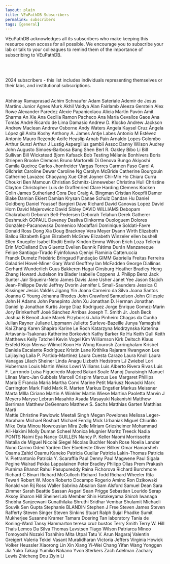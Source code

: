 ```yaml
---
layout: plain
title: VEuPathDB Subscribers
permalink: subscribers
tags: [general]
---
```

<style>
  h1 {
    font-size: 2.5em;
    margin-bottom:0;
    padding-bottom:0;
    padding-top:0;
  }

  div.static-content {
    font-size:130%;
    a {
      text-decoration: underline;
    } 
    h2 {
      font-size: 1.5em;
      font-weight:400;
      padding-bottom:0.5em;
    }
    h3 {
      padding-top:0.25em;
      font-style: italic;
    }
    div.container {
      display: flex;
    }
    div.column1 {
      flex: 0 0 63%; 
      border-radius: .5em;
      border: 1px solid lightblue;
      background: #e6f7fd78;
      padding: 0 1em 0.5em;
      margin-left: 2em;
      min-width: 49em;
      p {
        margin:0;
      }
    }
    div.column2 {
      flex: 0 0 auto;
      border-radius: .5em;
      border: 1px solid #dbb667a6;
      background: #fdf9e696;
      padding: 0 1em 0;
      margin-left: 2em;
      max-width: 21em;
      p {
        margin:0;
      }
    }
    div.column11 {
      flex: 0 0 47%;
    }
    div.column12 {
      flex: 0 0 auto;
      margin-left: 1em;
    }

    ul {
      list-style-type: square;
    }
    .column11 ul {
      padding-left: 0;
      margin-top: 0;
    }
    .column2 li {
      padding-top: 0.4em;
      padding-bottom: 0.5em;
    }

    table {
      font-size: 85%;
      border: 1px solid lightblue;
    }
    td {
      text-align: right;
      padding: 0.10em 0.4em;
    }
    td.center {
      text-align: center;
      vertical-align: middle;
    }
    td.sidewhite {
      border-right: 1px solid white;
    }
    thead td {
      font-weight: bold;
      border: 1px solid lightblue;
      background: lightblue;
    }
    tbody tr.alt td {
      background: #d6eaf8;
    }
    td.nopad-r {
      padding-right: 0;
    }
    td.pad-r-halfem {
      padding-right: 0.5em
    }
    td.pad-r-1em {
      padding-right: 1em
    }
    td.pad-l-1em {
      padding-left: 1em
    }
    td.pad-r-2em {
      padding-right: 2em
    }
    td.pad-l-2em {
      padding-left: 2em
    }
    td.pad-r-4em {
      padding-right: 4.3em
    }

    .button-3 {
      font-size: 130%;
      background-color: green;
      border: 0.15em solid green;
      border-radius: 8px;
      box-shadow: rgba(27, 31, 35, 0.04) 0 1px 0, rgba(255, 255, 255, 0.25) 0 1px 0 inset;
      box-sizing: border-box;
      color: white;
      cursor: pointer;
      font-weight: 400;
      margin-top: 0.6em;
      padding: 0.4em 0.7em;
      transition: background-color 0.2s cubic-bezier(0.3, 0, 0.5, 1);
      touch-action: manipulation;
      vertical-align: middle;
    }
    .button-3:focus:not(:focus-visible):not(.focus-visible) {
      box-shadow: none;
      outline: none;
    }
    .button-3:hover {
      background-color: #2c974b;
    }
    .button-3:focus {
      box-shadow: rgba(46, 164, 79, .4) 0 0 0 3px;
      outline: none;
    }
    .button-3:active {
      background-color: #298e46;
      box-shadow: rgba(20, 70, 32, .2) 0 1px 0 inset;
    }
    .button-3 a {
      text-decoration: none;
      color: white;
    }

    .italics {
      font-style:italic;
    }
    .small {
      font-size:90%;
      font-style:italic;
    }
    .center {
      text-align: center;
    }

    div.addquest {
      margin: 2em 2em;
      p {
       padding-left: 2em;
       display: inline;
      } 
    }

    @media only screen and (max-width: 50em) {
      div.container {
        flex-wrap:wrap;
      }
      div.column1, div.column2, .button-3, div.addquest, div.addquest p {
        margin-bottom: 1em;
        margin-left: 0;
      }
      div.addquest, div.addquest p {
        padding-left: 0;
        display: block;
      }
      div.column1 {
        min-width: 30em;
      }
      div.column12 {
        margin-left: 0;
      }
      table {
        margin-top: 2em;
      }
      
    }

  }
</style>

<p>VEuPathDB acknowledges all its subscribers who make keeping this resource open access for all possible. We encourage you to subscribe your lab or talk to your colleagues to remind them of the importance of subscribing to VEuPathDB.</P><br><br>

2024 subscribers - this list includes individuals representing themselves or their labs, and institutional subscriptions.<br><br>

<div class="container">

  <div class="column1">
  Abhinay Ramaprasad
Achim Schnaufer
Adam Sateriale
Ademir de Jesus Martins Junior
Agnes Murk
Akhil Vaidya
Alan Fairlamb
Aleeza Gerstein
Alex Rowe
Alexander Paredez
Alexie Papanicolaou
Alicia Martín Pavón
Amit Sharma
An Xie
Ana Cecilia Ramon Pacheco
Ana María Cevallos Gaos
Ana Tomás
André Ricardo de Lima Damasio
Andrew D. Klocko
Andrew Jackson
Andrew Maclean
Andrew Osborne
Andy Waters
Angela Kaysel Cruz
Ángela López gil 
Anita Koshy
Anthony A. James
Antje Labes
Antonio M Estévez
Antonio Mauro Rezende
Aoife Heaslip
Arnab Pain
Arnaldo Lopes Colombo
Arthur Gunzl
Arthur J Lustig
Aspergillus gambii
Assoc Danny Wilson
Audrey John
Augusto Simoes-Barbosa
Bang Shen
Berl R. Oakley
Bibo Li
Bill Sullivan
Bill Wickstead
Bjorn Kafsack
Bob Testing
Mélanie Bonhivers
Boris Striepen
Brooke Clemons
Bruno Martorelli Di Genova
Bungo Akiyoshi
Camila Queiroz
Carlos Jhonfreider Vargas Torres
Carmen Faso
Carol A GIlchrist 
Caroline Dewar
Caroline Ng
Carolyn McBride
Catherine Bourgouin
Catherine Lavazec
Chaoyang Xue
Chet Joyner
Chi-Min Ho
Chiara Curra
Choukri Ben Mamoun
Christian Schmitz-Linneweber
Christina Hull
Christine Clayton 
Christopher Luis de Graffenried
Clare Harding
Clemens Kocken
Colin James Sutherland
Cora Dee
Craig A. Bingman
Cristian Koepfli
Damer Blake
Damian Ekiert
Damian Krysan
Danae Schulz
Dandan Hu
Daniel Goldberg
Daniel Youssef Bargieri
Dave Richard
David Canovas Lopez
David Horn
David Majerowicz 
David Sibley
DAVID WILLIAMS
Debopam Chakrabarti
Deborah Bell-Pedersen
Deborah Telahun
Derek Gatherer
Deshmukh GOPAUL
Deveney Dasilva
Dinkorma Ouologuem
Dolores González-Pacanowska
Domenico Modaffari
Dominique Soldati-Favre
Donald Ross
Dong Xia
Doug Brackney
Vera Meyer
Dyann Wirth
Elizabeth Ballou
Elizabeth Egan
Elizabeth McGraw
Elizabeth Winzeler
ellen bushell
Ellen Knuepfer
Isabel Roditi
Emily Kindon
Emma Wilson
Erich Loza Telleria
Erin McClelland
Eva Gluentz
Evelien Bunnik
Fátima Durán Manzaneque
Felipe Santiago-Tirado
Fiyinfoluwa Ojeniyi
Flaminia Catteruccia
  </div>
  <div class="column2">
  Franck Dumetz
Frédéric Bringaud
Fundação GIMM
Gabriella Freitas Ferreira
Galadriel Hovel-Miner
Gary Ward
Geoffrey Ian McFadden
George Diallinas
Gerhard Wunderlich
Guus Bakkeren
Hagai Ginsburg
Heather Bradley
Heng Zhang
Howard Judelson
Ira Blader
Isabelle Coppens
J. Philipp Benz 
Jack Sunter
Jair Siqueira-Neto
James Davis
Jane Usher
Janet Yee
Jason Stajich
Jean-Philippe David
Jeffrey Dvorin
Jennifer L Small-Saunders
Jessica C Kissinger
Jesús Valdés
Jigang Yin
Joana Carneiro da Silva
Joana Santos
Joanna C Young
Johanna Rhodes
John Crawford Samuelson
John Gillespie
John H Adams
John Panepinto
John Xu
Jonathan D. Herman
Jonathan Daniel Ip
Jonathan Kurtis
Jorge Diaz Rodriguez
Jorge Enrique  Gomez-Marin
Jory Brinkerhoff
José Sánchez Arribas
Joseph T. Smith Jr.
Josh Beck
Joshua B Benoit
Jude Marek Przyborski
Julia Pinheiro Chagas da Cunha
Julian Rayner
Juliane Lippmann
Juliette Surleve-Bazeille
Junya Yamagishi
Kai Zhang
Karen Shapiro
Karine Le Roch
Katarzyna Modrzynska
Katerina Artavanis-Tsakonas
Katherine Borkovich
Kathy Barker
Ke Hu
Keith Gull
Keith Matthews
Kelly Tatchell
Kevin Vogel
Kim Williamson
Kirk Deitsch
Klaus Ersfeld
Kojo Mensa-Wilmot
Koon Ho Wong
Kourosh Zarringhalam
Krisbel Daniela Escalante Rodríguez  
Kristin Lane
Krithika Rajaram
Kwangwon Lee
Laijiaying
Laila P. Partida-Martínez
Laura Cuesta Carazo
Laura Knoll
Laura Vanagas
Lilach Sheiner
Linda Anagu
Lizbeth Hedstrom
LJ Zwiebel
Lori Huberman
Louis Martin Weiss
Lowri Williams
Luis Alberto Rivera Rivas
Luis F. Larrondo
Luisa Figueiredo
Majeed Bakari Soale
Manoj Duraisingh
Manuel Llinas
Marc-Jan Gubbels
Marcell Crispim
Marcus Lee
Margaret Phillips
Maria E Francia
Maria Martha Corvi
Marine Petit
Mariusz Nowacki
Mark Carrington
Mark Field
Mark R. Marten
Markus Engstler
Markus Meissner
Marta MIlla Ciriano
Martin A Winkler
Martin Wiese
Martina Paoletta
Marvin J Meyers
Maryse Lebrun
Masahito Asada
Masayuki Nakanishi
Matthew Berriman
Matthew DeGennaro
Matthew S. Sachs
Matthias Garten
Matthias Marti
  </div>
  <div class="column3">
  Mattie Christine Pawlowic
Meetali Singh
Megan Povelones
Melissa Leger-Abraham
Michael Boshart
Michael Ferdig
Mick Urbaniak
Miguel Chiurillo
Mike Osta
Minou Nowrousian
Mira Zelle
Miriam Griesheimer
Mohammad Ali-Hakimi
Molly Duman Scheel
Monica Mugnier
Moritz Treeck
Nadia PONTS
Naimi Eya
Nancy GUILLEN
Nancy P. Keller
Naomi Morrissette
Natalia de Miguel
Nicolai Siegel
Nicolas Buchler
Noah Rose
Noelia Lander
Nuno Carmo
Oded Yarden
Oier Etxebeste
Oliver Billker
Omar Hamarsheh
Osama Zahid
Osamu Kaneko
Patricia Cuellar
Patricia Lakin-Thomas
Patricia V. Pietrantonio
Patricia Y. Scaraffia
Paul Denny
Paul Magwene
Paul Sigala
Pegine Walrad
Pekka Lappalainen
Peter Bradley
Philipp Olias
Prem Prakash
Purnima Bhanot
Rahul Pasupureddy
Raina Fichorova
Richard Burchmore
Richard C Binari
Richard McCulloch
Richard Todd
Richard Wheeler
Rita Tewari
Robert W. Moon
Roberto Docampo
Rogerio Amino
Ron Dzikowski
Ronald van Rij
Ross Waller
Sabrina Absalon
Sam Alsford
Samuel Dean
Sara Zimmer
Sarah Beattie
Sassan Asgari
Sean Prigge
Sebastian Lourido
Serap Aksoy
Sharon Hill
SheinerLab Member
Shin Hatakeyama
Shiroh Iwanaga
Shobha Sanjeewani Gunathilaka
Shruthi Sridhar Vembar
Shulamit Michaeli
Souvik Sen Gupta
Stephanie BLANDIN
Stephen J Free
Steven James
Steven Rafferty
Steven Singer
Steven Sinkins
Stuart Ralph
Sujal Phadke
Sumit Mukherjee
Susanne Kramer
Tamara Doering
Tan laboratory
Tania de Koning-Ward
Tansy Hammarton
teresa cruz bustos
Terry Smith
Terry W. Hill
Thais Lemos Da Silva
Thomas Lavstsen
Tiago Wilson Patriarca Mineo
Tomoyoshi Nozaki
Toshihiro Mita
Utpal Tatu
V. Arun Nagaraj
Valentin Greigert
Valeria Tekiel
Vasant Muralidharan
Victoria Jeffers
Virginia Howick
Volker Heussler
Xiaorong Lin
Xin Xiang
Yi-Wei Chang
Yifan Wang
Yonggen Jia
Yuko Takagi
Yumiko Nakano
Yvon Sterkers
Zach Adelman
Zachary Lewis
Zhicheng Dou
Ziyin Li
  </div>